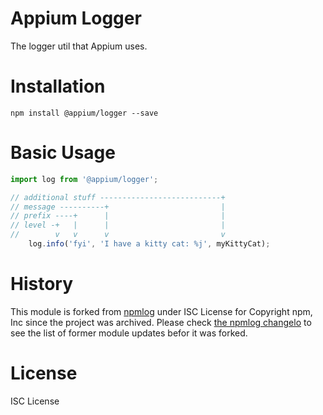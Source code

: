 # Appium Logger

The logger util that Appium uses.

# Installation

```console
npm install @appium/logger --save
```

# Basic Usage

```js
import log from '@appium/logger';

// additional stuff ---------------------------+
// message ----------+                         |
// prefix ----+      |                         |
// level -+   |      |                         |
//        v   v      v                         v
    log.info('fyi', 'I have a kitty cat: %j', myKittyCat);
```

# History

This module is forked from [npmlog](https://github.com/npm/npmlog) under ISC License for Copyright npm, Inc since the project was archived. Please check [the npmlog changelo](https://github.com/npm/npmlog/blob/main/CHANGELOG.md) to see the list of former module updates befor it was forked.

# License

ISC License
